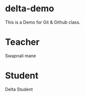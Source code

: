 # delta-demo
This is a Demo for Git &amp; Github class.

# Teacher
 Swapnali mane

# Student
Delta Student
